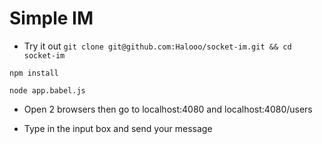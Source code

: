 # Simple IM
- Try it out
`git clone git@github.com:Halooo/socket-im.git && cd socket-im`

`npm install`

`node app.babel.js`

- Open 2 browsers then go to localhost:4080 and localhost:4080/users

- Type in the input box and send your message